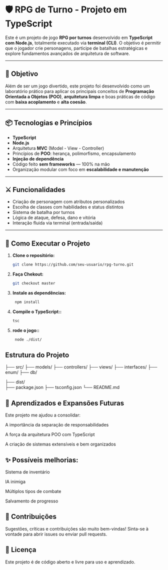 # 🛡️ RPG de Turno - Projeto em TypeScript

Este é um projeto de jogo **RPG por turnos** desenvolvido em **TypeScript com Node.js**, totalmente executado via **terminal (CLI)**. O objetivo é permitir que o jogador crie personagens, participe de batalhas estratégicas e explore fundamentos avançados de arquitetura de software.

---

## 🎯 Objetivo

Além de ser um jogo divertido, este projeto foi desenvolvido como um laboratório prático para aplicar os principais conceitos de **Programação Orientada a Objetos (POO)**, **arquitetura limpa** e boas práticas de código com **baixa acoplamento** e **alta coesão**.

---

## 📦 Tecnologias e Princípios

- **TypeScript**
- **Node.js**
- Arquitetura **MVC** (Model - View - Controller)
- Princípios de **POO**: herança, polimorfismo, encapsulamento
- **Injeção de dependência**
- Código feito **sem frameworks** — 100% na mão
- Organização modular com foco em **escalabilidade e manutenção**

---

## ⚔️ Funcionalidades

- Criação de personagem com atributos personalizados
- Escolha de classes com habilidades e status distintos
- Sistema de batalha por turnos
- Lógica de ataque, defesa, dano e vitória
- Interação fluida via terminal (entrada/saída)

---

## 🚀 Como Executar o Projeto

1. **Clone o repositório:**

   ```bash
   git clone https://github.com/seu-usuario/rpg-turno.git

2. **Faça Chekout:**

   ```bash
   git checkout master
   
3. **Instale as dependências:**

   ```bash
    npm install

4. **Compile o TypeScript::**

   ```bash
   tsc

5. **rode o jogo::**

   ```bash
    node ./dist/

## Estrutura do Projeto

  ├── src/
    ├── models/
    ├── controllers/
    ├── views/
    ├── interfaces/
    ├── enum/
    ├── db/
  
  ├── dist/                  
  ├── package.json
  ├── tsconfig.json
  └── README.md

## 🧠 Aprendizados e Expansões Futuras
Este projeto me ajudou a consolidar:

A importância da separação de responsabilidades

A força da arquitetura POO com TypeScript

A criação de sistemas extensíveis e bem organizados

## ✨ Possíveis melhorias:

Sistema de inventário

IA inimiga

Múltiplos tipos de combate

Salvamento de progresso

## 🤝 Contribuições
Sugestões, críticas e contribuições são muito bem-vindas! Sinta-se à vontade para abrir issues ou enviar pull requests.

## 📜 Licença
Este projeto é de código aberto e livre para uso e aprendizado.
